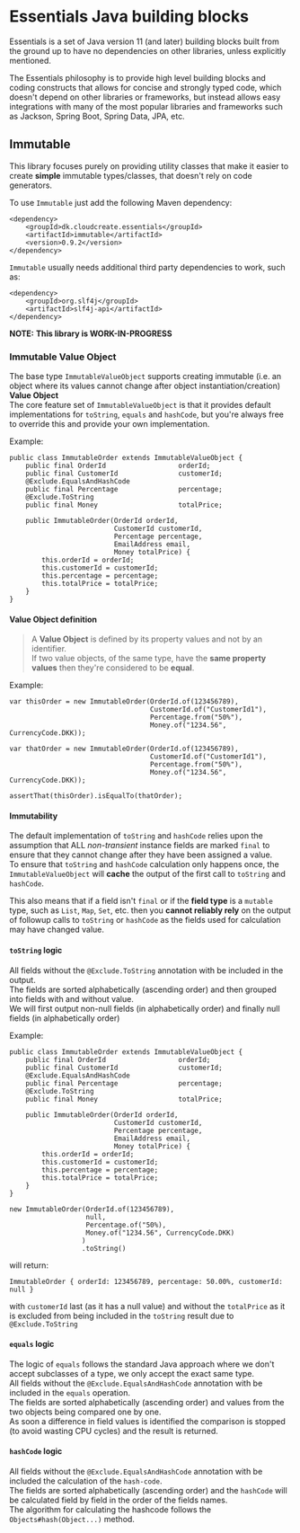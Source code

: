 # Essentials Java building blocks

Essentials is a set of Java version 11 (and later) building blocks built from the ground up to have no dependencies
on other libraries, unless explicitly mentioned.

The Essentials philosophy is to provide high level building blocks and coding constructs that allows for concise and
strongly typed code, which doesn't depend on other libraries or frameworks, but instead allows easy integrations with
many of the most popular libraries and frameworks such as Jackson, Spring Boot, Spring Data, JPA, etc.

## Immutable

This library focuses purely on providing utility classes that make it easier to create **simple** immutable types/classes, that
doesn't rely on code generators.

To use `Immutable` just add the following Maven dependency:
```
<dependency>
    <groupId>dk.cloudcreate.essentials</groupId>
    <artifactId>immutable</artifactId>
    <version>0.9.2</version>
</dependency>
```

`Immutable` usually needs additional third party dependencies to work, such as:
```
<dependency>
    <groupId>org.slf4j</groupId>
    <artifactId>slf4j-api</artifactId>
</dependency>
```


**NOTE:**
**This library is WORK-IN-PROGRESS**

### Immutable Value Object
The base type `ImmutableValueObject` supports creating immutable (i.e. an object where its values cannot change after object instantiation/creation) **Value Object**  
The core feature set of `ImmutableValueObject` is that it provides default implementations for `toString`, `equals` and `hashCode`, but you're always free to override this and provide your own
implementation.

Example:
```
public class ImmutableOrder extends ImmutableValueObject {
    public final OrderId                  orderId;
    public final CustomerId               customerId;
    @Exclude.EqualsAndHashCode
    public final Percentage               percentage;
    @Exclude.ToString
    public final Money                    totalPrice;

    public ImmutableOrder(OrderId orderId,
                          CustomerId customerId,
                          Percentage percentage,
                          EmailAddress email,
                          Money totalPrice) {
        this.orderId = orderId;
        this.customerId = customerId;
        this.percentage = percentage;
        this.totalPrice = totalPrice;
    }
}
```

#### Value Object definition
> A **Value Object** is defined by its property values and not by an identifier.  
If two value objects, of the same type, have the **same property values** then they're considered to be **equal**.

Example:
```
var thisOrder = new ImmutableOrder(OrderId.of(123456789),
                                   CustomerId.of("CustomerId1"),
                                   Percentage.from("50%"),
                                   Money.of("1234.56", CurrencyCode.DKK));

var thatOrder = new ImmutableOrder(OrderId.of(123456789),
                                   CustomerId.of("CustomerId1"),
                                   Percentage.from("50%"),
                                   Money.of("1234.56", CurrencyCode.DKK));
                                   
assertThat(thisOrder).isEqualTo(thatOrder);
```

#### Immutability
The default implementation of `toString` and `hashCode` relies upon the assumption that ALL *non-transient* instance fields are marked `final` to ensure that they cannot change after they have been assigned a value.  
To ensure that `toString` and `hashCode` calculation only happens once, the `ImmutableValueObject` will **cache** the output of the first call to `toString` and `hashCode`.

This also means that if a field isn't `final` or if the **field type** is a `mutable` type, such as `List`, `Map`, `Set`, etc. then you **cannot reliably rely** on the output of followup calls
to `toString` or `hashCode` as the fields used for calculation may have changed value.

#### `toString` logic
All fields without the `@Exclude.ToString` annotation with be included in the output.  
The fields are sorted alphabetically (ascending order) and then grouped into fields with and without value.  
We will first output non-null fields (in alphabetically order) and finally null fields (in alphabetically order)

Example:
```
public class ImmutableOrder extends ImmutableValueObject {
    public final OrderId                  orderId;
    public final CustomerId               customerId;
    @Exclude.EqualsAndHashCode
    public final Percentage               percentage;
    @Exclude.ToString
    public final Money                    totalPrice;

    public ImmutableOrder(OrderId orderId,
                          CustomerId customerId,
                          Percentage percentage,
                          EmailAddress email,
                          Money totalPrice) {
        this.orderId = orderId;
        this.customerId = customerId;
        this.percentage = percentage;
        this.totalPrice = totalPrice;
    }
}

new ImmutableOrder(OrderId.of(123456789),
                   null,
                   Percentage.of("50%),
                   Money.of("1234.56", CurrencyCode.DKK)
                  )
                  .toString()
```
will return:

`ImmutableOrder { orderId: 123456789, percentage: 50.00%, customerId: null }`

with `customerId` last (as it has a null value) and without the `totalPrice` as it is excluded from being included in the `toString` 
result due to `@Exclude.ToString`

#### `equals` logic
The logic of `equals` follows the standard Java approach where we don't accept subclasses of a type, we only accept the exact same type.  
All fields without the `@Exclude.EqualsAndHashCode` annotation with be included in the `equals` operation.  
The fields are sorted alphabetically (ascending order) and values from the two objects being compared one by one.  
As soon a difference in field values is identified the comparison is stopped (to avoid wasting CPU cycles) and the result is returned.

#### `hashCode` logic
All fields without the `@Exclude.EqualsAndHashCode` annotation with be included the calculation of the `hash-code`.  
The fields are sorted alphabetically (ascending order) and the `hashCode` will be calculated field by field in the order of the fields names.  
The algorithm for calculating the hashcode follows the `Objects#hash(Object...)` method.